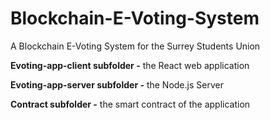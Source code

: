 # Blockchain-E-Voting-System
A Blockchain E-Voting System for the Surrey Students Union

**Evoting-app-client subfolder -** the React web application

**Evoting-app-server subfolder -** the Node.js Server

**Contract subfolder -** the smart contract of the application
